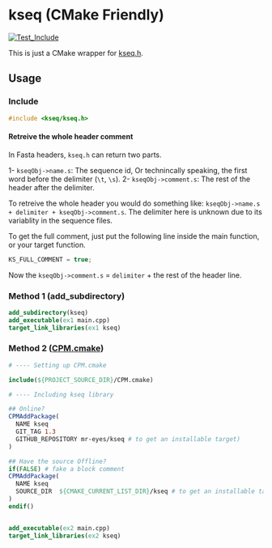 # kseq (CMake Friendly)

[![Test_Include](https://github.com/mr-eyes/kseq/actions/workflows/standalone.yml/badge.svg?branch=master)](https://github.com/mr-eyes/kseq/actions/workflows/standalone.yml)

This is just a CMake wrapper for [kseq.h](http://lh3lh3.users.sourceforge.net/kseq.shtml).

## Usage

### Include

```cpp
#include <kseq/kseq.h>
```

#### Retreive the whole header comment

In Fasta headers, `kseq.h` can return two parts.

1- `kseqObj->name.s`: The sequence id, Or technincally speaking, the first word before the delimiter (`\t`, `\s`).
2- `kseqObj->comment.s`: The rest of the header after the delimiter.

To retreive the whole header you would do something like: `kseqObj->name.s + delimiter + kseqObj->comment.s`. The delimiter here is unknown due to its variablity in the sequence files.

To get the full comment, just put the following line inside the main function, or your target function.

```cpp
KS_FULL_COMMENT = true; 
```

Now the `kseqObj->comment.s` = `delimiter` + the rest of the header line.

### Method 1 (add_subdirectory)

```cmake
add_subdirectory(kseq)
add_executable(ex1 main.cpp)
target_link_libraries(ex1 kseq)
```

### Method 2 ([CPM.cmake](https://github.com/cpm-cmake/CPM.cmake))

```cmake
# ---- Setting up CPM.cmake

include(${PROJECT_SOURCE_DIR}/CPM.cmake)

# ---- Including kseq library

## Online?
CPMAddPackage(
  NAME kseq
  GIT_TAG 1.3
  GITHUB_REPOSITORY mr-eyes/kseq # to get an installable target)
)

## Have the source Offline?
if(FALSE) # fake a block comment
CPMAddPackage(
  NAME kseq
  SOURCE_DIR  ${CMAKE_CURRENT_LIST_DIR}/kseq # to get an installable target)
)
endif()


add_executable(ex2 main.cpp)
target_link_libraries(ex2 kseq)
```
